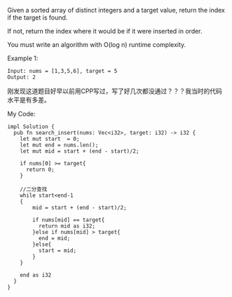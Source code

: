 Given a sorted array of distinct integers and a target value, return the index if the target is found. 

If not, return the index where it would be if it were inserted in order.

You must write an algorithm with O(log n) runtime complexity.

 

Example 1:
```
Input: nums = [1,3,5,6], target = 5
Output: 2
```

刚发现这道题目好早以前用CPP写过，写了好几次都没通过？？？我当时的代码水平是有多差。


My Code:
```
impl Solution {
  pub fn search_insert(nums: Vec<i32>, target: i32) -> i32 {
    let mut start  = 0;
    let mut end = nums.len();
    let mut mid = start + (end - start)/2;

    if nums[0] >= target{
      return 0;
    }

    //二分查找
    while start<end-1
    {
        mid = start + (end - start)/2;
        
        if nums[mid] == target{
          return mid as i32;
        }else if nums[mid] > target{
          end = mid;
        }else{
          start = mid;
        }
    }

    end as i32
  }
}

```

